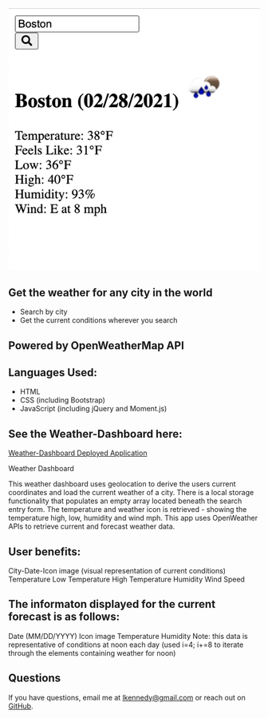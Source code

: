 ![Weather Dashboard](/assets/screenshot/screenshot.png)

## Get the weather for any city in the world

- Search by city
- Get the current conditions wherever you search

## Powered by OpenWeatherMap API

## Languages Used:

- HTML
- CSS (including Bootstrap)
- JavaScript (including jQuery and Moment.js)

## See the Weather-Dashboard here:

[Weather-Dashboard Deployed Application](https://lydia-tech.github.io/weather-dashboard/)

Weather Dashboard

This weather dashboard uses geolocation to derive the users current coordinates and load the current weather of a city.
There is a local storage functionality that populates an empty array located beneath the search entry form.
The temperature and weather icon is retrieved - showing the temperature high, low, humidity and wind mph.
This app uses OpenWeather APIs to retrieve current and forecast weather data.

## User benefits:

City-Date-Icon image (visual representation of current conditions)
Temperature
Low Temperature
High Temperature
Humidity
Wind Speed

## The informaton displayed for the current forecast is as follows:

Date (MM/DD/YYYY)
Icon image
Temperature
Humidity Note: this data is representative of conditions at noon each day (used i=4; i+=8 to iterate through the elements containing weather for noon)

## Questions

If you have questions, email me at [lkennedy@gmail.com](mailto:lkennedy@gmail.com) or reach out on [GitHub](https://github.com/Lydia-tech).
